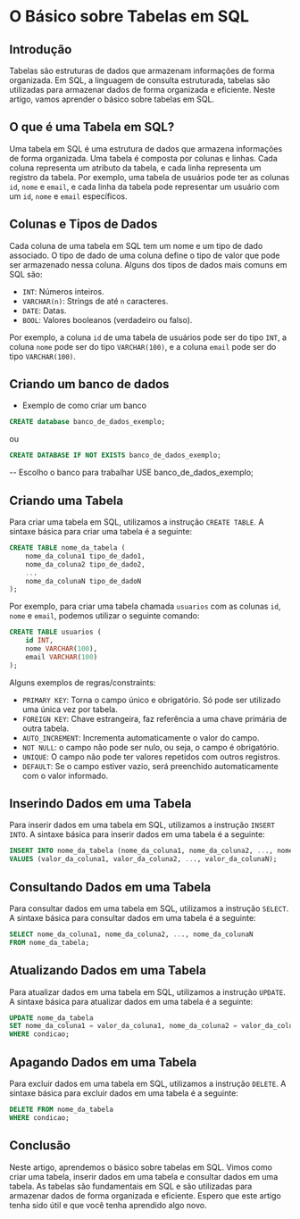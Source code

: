 # O Básico sobre Tabelas em SQL

## Introdução

Tabelas são estruturas de dados que armazenam informações de forma organizada. Em SQL, a linguagem de consulta estruturada, tabelas são utilizadas para armazenar dados de forma organizada e eficiente. Neste artigo, vamos aprender o básico sobre tabelas em SQL.

## O que é uma Tabela em SQL?

Uma tabela em SQL é uma estrutura de dados que armazena informações de forma organizada. Uma tabela é composta por colunas e linhas. Cada coluna representa um atributo da tabela, e cada linha representa um registro da tabela. Por exemplo, uma tabela de usuários pode ter as colunas `id`, `nome` e `email`, e cada linha da tabela pode representar um usuário com um `id`, `nome` e `email` específicos.

## Colunas e Tipos de Dados

Cada coluna de uma tabela em SQL tem um nome e um tipo de dado associado. O tipo de dado de uma coluna define o tipo de valor que pode ser armazenado nessa coluna. Alguns dos tipos de dados mais comuns em SQL são:

- `INT`: Números inteiros.
- `VARCHAR(n)`: Strings de até `n` caracteres.
- `DATE`: Datas.
- `BOOL`: Valores booleanos (verdadeiro ou falso).

Por exemplo, a coluna `id` de uma tabela de usuários pode ser do tipo `INT`, a coluna `nome` pode ser do tipo `VARCHAR(100)`, e a coluna `email` pode ser do tipo `VARCHAR(100)`.

## Criando um banco de dados

- Exemplo de como criar um banco
```sql	
CREATE database banco_de_dados_exemplo;
```	

ou 

```sql
CREATE DATABASE IF NOT EXISTS banco_de_dados_exemplo; 
```

-- Escolho o banco para trabalhar
USE banco_de_dados_exemplo;

## Criando uma Tabela

Para criar uma tabela em SQL, utilizamos a instrução `CREATE TABLE`. A sintaxe básica para criar uma tabela é a seguinte:

```sql
CREATE TABLE nome_da_tabela (
    nome_da_coluna1 tipo_de_dado1,
    nome_da_coluna2 tipo_de_dado2,
    ...
    nome_da_colunaN tipo_de_dadoN
);
```

Por exemplo, para criar uma tabela chamada `usuarios` com as colunas `id`, `nome` e `email`, podemos utilizar o seguinte comando:

```sql
CREATE TABLE usuarios (
    id INT,
    nome VARCHAR(100),
    email VARCHAR(100)
);
```

Alguns exemplos de regras/constraints:

- `PRIMARY KEY`: Torna o campo único e obrigatório. Só pode ser utilizado uma única vez por tabela. 
- `FOREIGN KEY`: Chave estrangeira, faz referência a uma chave primária de outra tabela.
- `AUTO_INCREMENT`: Incrementa automaticamente o valor do campo.
- `NOT NULL`: o campo não pode ser nulo, ou seja, o campo é obrigatório.
- `UNIQUE`: O campo não pode ter valores repetidos com outros registros.
- `DEFAULT`: Se o campo estiver vazio, será preenchido automaticamente com o valor informado.

## Inserindo Dados em uma Tabela

Para inserir dados em uma tabela em SQL, utilizamos a instrução `INSERT INTO`. A sintaxe básica para inserir dados em uma tabela é a seguinte:

```sql
INSERT INTO nome_da_tabela (nome_da_coluna1, nome_da_coluna2, ..., nome_da_colunaN)
VALUES (valor_da_coluna1, valor_da_coluna2, ..., valor_da_colunaN);
```

## Consultando Dados em uma Tabela

Para consultar dados em uma tabela em SQL, utilizamos a instrução `SELECT`. A sintaxe básica para consultar dados em uma tabela é a seguinte:

```sql
SELECT nome_da_coluna1, nome_da_coluna2, ..., nome_da_colunaN
FROM nome_da_tabela;
```

## Atualizando Dados em uma Tabela

Para atualizar dados em uma tabela em SQL, utilizamos a instrução `UPDATE`. A sintaxe básica para atualizar dados em uma tabela é a seguinte:

```sql
UPDATE nome_da_tabela
SET nome_da_coluna1 = valor_da_coluna1, nome_da_coluna2 = valor_da_coluna2, ..., nome_da_colunaN = valor_da_colunaN
WHERE condicao;
```

## Apagando Dados em uma Tabela

Para excluir dados em uma tabela em SQL, utilizamos a instrução `DELETE`. A sintaxe básica para excluir dados em uma tabela é a seguinte:

```sql
DELETE FROM nome_da_tabela
WHERE condicao;
```

## Conclusão

Neste artigo, aprendemos o básico sobre tabelas em SQL. Vimos como criar uma tabela, inserir dados em uma tabela e consultar dados em uma tabela. As tabelas são fundamentais em SQL e são utilizadas para armazenar dados de forma organizada e eficiente. Espero que este artigo tenha sido útil e que você tenha aprendido algo novo. 